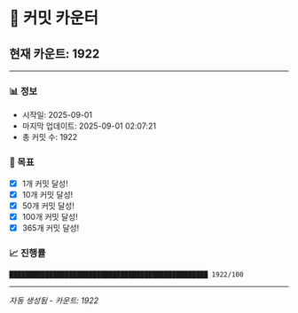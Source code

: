 # 🔢 커밋 카운터

## 현재 카운트: 1922

---

### 📊 정보
- 시작일: 2025-09-01
- 마지막 업데이트: 2025-09-01 02:07:21
- 총 커밋 수: 1922

### 🎯 목표
- [x] 1개 커밋 달성!
- [x] 10개 커밋 달성!
- [x] 50개 커밋 달성!
- [x] 100개 커밋 달성!
- [x] 365개 커밋 달성!

### 📈 진행률
```
██████████████████████████████████████████████████ 1922/100
```

---
*자동 생성됨 - 카운트: 1922*
